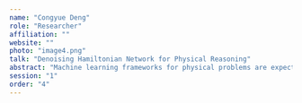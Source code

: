 ```yaml
---
name: "Congyue Deng"
role: "Researcher"
affiliation: ""
website: ""
photo: "image4.png"
talk: "Denoising Hamiltonian Network for Physical Reasoning"
abstract: "Machine learning frameworks for physical problems are expected not only to model the data distributions, but also to understand and enforce the physical constraints that preserve the key structures of the physical systems. Many existing works address these problems by constructing physical operators in neural networks. Despite their theoretically guaranteed physical properties, these methods face two key limitations: (i) They mainly focus on local temporal relations between adjacent time steps, omitting longer-range or abstract-level physical relations; and (ii) they primarily emphasize forward simulation and overlook other physical reasoning tasks in broader scopes. To address these problems, we propose the Denoising Hamiltonian Network (DHN), a novel framework that generalizes the physical concepts in Hamiltonian mechanics with flexible neural network designs. By incorporating a denoising mechanism into the network, it also circumvents the inherent challenges of numerical integration. Moreover, we also introduce global conditioning to facilitate multi-system modeling. We demonstrate its effectiveness on multiple different physical reasoning tasks."
session: "1"
order: "4"
---
```


